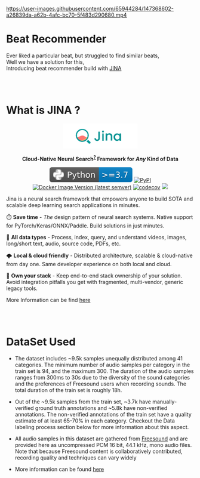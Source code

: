 

https://user-images.githubusercontent.com/65944284/147368602-a26839da-a62b-4afc-bc70-5f483d290680.mp4





# Beat Recommender
Ever liked a particular beat, but struggled to find similar beats,<br>
Well we have a solution for this,<br>
Introducing beat recommender build with [JINA](https://docs.jina.ai/) 

<br>
<br>

# What is JINA ?
<p align="center">
<!--startmsg-->

<!--endmsg-->
</p>
<p align="center">
<a href="https://docs.jina.ai"><img src="https://github.com/jina-ai/jina/blob/master/.github/logo-only.gif?raw=true" alt="Jina logo: Jina is a cloud-native neural search framework" width="200px"></a>
</p>

<p align="center">
<b>Cloud-Native Neural Search<sup><a href="https://docs.jina.ai/get-started/neural-search/">?</a></sup> Framework for <i>Any</i> Kind of Data</b>
</p>


<p align=center>
<a href="https://pypi.org/project/jina/"><img src="https://github.com/jina-ai/jina/blob/master/.github/badges/python-badge.svg?raw=true" alt="Python 3.7 3.8 3.9" title="Jina supports Python 3.7 and above"></a>
<a href="https://pypi.org/project/jina/"><img src="https://img.shields.io/pypi/v/jina?color=%23099cec&amp;label=PyPI&amp;logo=pypi&amp;logoColor=white" alt="PyPI"></a>
<a href="https://hub.docker.com/r/jinaai/jina/tags"><img src="https://img.shields.io/docker/v/jinaai/jina?color=%23099cec&amp;label=Docker&amp;logo=docker&amp;logoColor=white&amp;sort=semver" alt="Docker Image Version (latest semver)"></a>
<a href="https://codecov.io/gh/jina-ai/jina"><img src="https://codecov.io/gh/jina-ai/jina/branch/master/graph/badge.svg" alt="codecov"></a>
<a href="https://slack.jina.ai"><img src="https://img.shields.io/badge/Slack-2.2k%2B-blueviolet?logo=slack&amp;logoColor=white"></a>
</p>

<!-- start elevator-pitch -->

Jina is a neural search framework that empowers anyone to build SOTA and scalable deep learning search applications in minutes.

⏱️ **Save time** - *The* design pattern of neural search systems. Native support for PyTorch/Keras/ONNX/Paddle. Build solutions in just minutes.

🌌 **All data types** - Process, index, query, and understand videos, images, long/short text, audio, source code, PDFs, etc.

🌩️ **Local & cloud friendly** - Distributed architecture, scalable & cloud-native from day one. Same developer experience on both local and cloud. 

🍱 **Own your stack** - Keep end-to-end stack ownership of your solution. Avoid integration pitfalls you get with
fragmented, multi-vendor, generic legacy tools.

More Information can be find [here](https://docs.jina.ai/)
<!-- end elevator-pitch -->

<br>
<br>

# DataSet Used
- The dataset includes ~9.5k samples unequally distributed among 41 categories. The minimum number of audio samples per category in the train set is 94, and the maximum 300. The duration of the audio samples ranges from 300ms to 30s due to the diversity of the sound categories and the preferences of Freesound users when recording sounds. The total duration of the train set is roughly 18h.

- Out of the ~9.5k samples from the train set, ~3.7k have manually-verified ground truth annotations and ~5.8k have non-verified annotations. The non-verified annotations of the train set have a quality estimate of at least 65-70% in each category. Checkout the Data labeling process section below for more information about this aspect.

- All audio samples in this dataset are gathered from [Freesound](https://freesound.org/) and are provided here as uncompressed PCM 16 bit, 44.1 kHz, mono audio files. Note that because Freesound content is collaboratively contributed, recording quality and techniques can vary widely

- More information can be found [here](https://zenodo.org/record/2552860#.XFD05fwo-V4)
